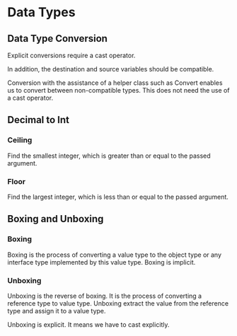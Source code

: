 # Data Types

## Data Type Conversion

Explicit conversions require a cast operator.

In addition, the destination and source variables should be compatible.

Conversion with the assistance of a helper class such as Convert enables us to convert between non-compatible types. This does not need the use of a cast operator.

## Decimal to Int

### Ceiling

Find the smallest integer, which is greater than or equal to the passed argument.

### Floor

Find the largest integer, which is less than or equal to the passed argument.

## Boxing and Unboxing

### Boxing

Boxing is the process of converting a value type to the object type or any interface type implemented by this value type. Boxing is implicit.

### Unboxing

Unboxing is the reverse of boxing. It is the process of converting a reference type to value type. Unboxing extract the value from the reference type and assign it to a value type.

Unboxing is explicit. It means we have to cast explicitly.
